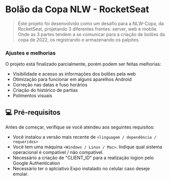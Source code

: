 # Bolão da Copa NLW - RocketSeat

> Este projeto foi desenvolvido como um desafio para a NLW-Copa, da RocketSeat, projetando 3 diferentes frentes: server, web e mobile. Onde as 3 partes tendem a se comunicar para a criação de bolões da copa de 2022, os registrando e armazenando os palpites.

### Ajustes e melhorias

O projeto está finalizado parcialmente, porém podem ser feitas melhorias:

- Visibilidade e acesso as informações dos bolões pela web
- Otimização para funcionar em alguns aparelhos Android
- Correção nas datas e fuso horários
- Criação do histórico de partias
- Polimentos visuais

## 💻 Pré-requisitos

Antes de começar, verifique se você atendeu aos seguintes requisitos:

* Você instalou a versão mais recente de `<linguagem / dependência / requeridos>`
* Você tem uma máquina `<Windows / Linux / Mac>`. Indique qual sistema operacional é compatível / não compatível.
* Necessário a criação de "CLIENT_ID" para a realização logion pelo Google Authentication
* Necessário ter o aplciativo Expo instalado no celular caso deseje emular.
